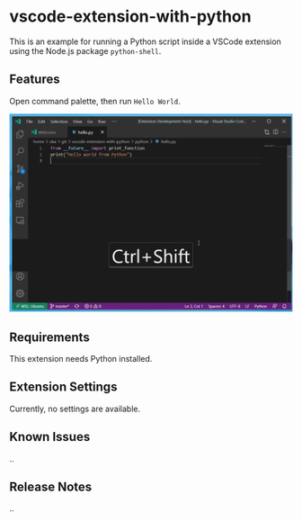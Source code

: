 # vscode-extension-with-python

This is an example for running a Python script inside a VSCode extension using the Node.js package `python-shell`.

## Features

Open command palette, then run `Hello World`.

![demo animation](image/demo.gif)

## Requirements

This extension needs Python installed.

## Extension Settings

Currently, no settings are available.

## Known Issues

..

## Release Notes

..
